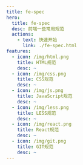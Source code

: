 ```yaml
---
title: fe-spec
hero:
  title: fe-spec
  desc: 前端一些常用规范
  actions:
    - text: 快速开始
      link: ./fe-spec.html
features:
  - icon: /img/html.png
    title: HTML规范
    desc: ~
  - icon: /img/css.png
    title: CSS规范
    desc: ~
  - icon: /img/js.png
    title: JavaScript规范
    desc: ~
  - icon: /img/less.png
    title: LESS规范
    desc: ~
  - icon: /img/react.png
    title: React规范
    desc: ~
  - icon: /img/git.png
    title: GIT规范
    desc: ~
---
```

